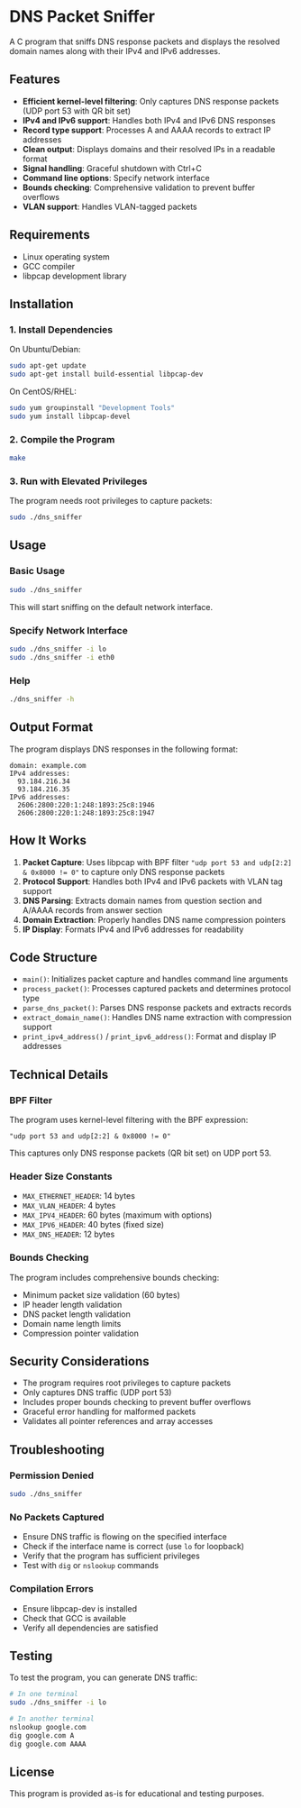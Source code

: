 # DNS Packet Sniffer

A C program that sniffs DNS response packets and displays the resolved domain names along with their IPv4 and IPv6 addresses.

## Features

- **Efficient kernel-level filtering**: Only captures DNS response packets (UDP port 53 with QR bit set)
- **IPv4 and IPv6 support**: Handles both IPv4 and IPv6 DNS responses
- **Record type support**: Processes A and AAAA records to extract IP addresses
- **Clean output**: Displays domains and their resolved IPs in a readable format
- **Signal handling**: Graceful shutdown with Ctrl+C
- **Command line options**: Specify network interface
- **Bounds checking**: Comprehensive validation to prevent buffer overflows
- **VLAN support**: Handles VLAN-tagged packets

## Requirements

- Linux operating system
- GCC compiler
- libpcap development library

## Installation

### 1. Install Dependencies

On Ubuntu/Debian:
```bash
sudo apt-get update
sudo apt-get install build-essential libpcap-dev
```

On CentOS/RHEL:
```bash
sudo yum groupinstall "Development Tools"
sudo yum install libpcap-devel
```

### 2. Compile the Program

```bash
make
```

### 3. Run with Elevated Privileges

The program needs root privileges to capture packets:

```bash
sudo ./dns_sniffer
```

## Usage

### Basic Usage

```bash
sudo ./dns_sniffer
```

This will start sniffing on the default network interface.

### Specify Network Interface

```bash
sudo ./dns_sniffer -i lo
sudo ./dns_sniffer -i eth0
```

### Help

```bash
./dns_sniffer -h
```

## Output Format

The program displays DNS responses in the following format:

```
domain: example.com
IPv4 addresses:
  93.184.216.34
  93.184.216.35
IPv6 addresses:
  2606:2800:220:1:248:1893:25c8:1946
  2606:2800:220:1:248:1893:25c8:1947
```

## How It Works

1. **Packet Capture**: Uses libpcap with BPF filter `"udp port 53 and udp[2:2] & 0x8000 != 0"` to capture only DNS response packets
2. **Protocol Support**: Handles both IPv4 and IPv6 packets with VLAN tag support
3. **DNS Parsing**: Extracts domain names from question section and A/AAAA records from answer section
4. **Domain Extraction**: Properly handles DNS name compression pointers
5. **IP Display**: Formats IPv4 and IPv6 addresses for readability

## Code Structure

- `main()`: Initializes packet capture and handles command line arguments
- `process_packet()`: Processes captured packets and determines protocol type
- `parse_dns_packet()`: Parses DNS response packets and extracts records
- `extract_domain_name()`: Handles DNS name extraction with compression support
- `print_ipv4_address()` / `print_ipv6_address()`: Format and display IP addresses

## Technical Details

### BPF Filter
The program uses kernel-level filtering with the BPF expression:
```
"udp port 53 and udp[2:2] & 0x8000 != 0"
```
This captures only DNS response packets (QR bit set) on UDP port 53.

### Header Size Constants
- `MAX_ETHERNET_HEADER`: 14 bytes
- `MAX_VLAN_HEADER`: 4 bytes  
- `MAX_IPV4_HEADER`: 60 bytes (maximum with options)
- `MAX_IPV6_HEADER`: 40 bytes (fixed size)
- `MAX_DNS_HEADER`: 12 bytes

### Bounds Checking
The program includes comprehensive bounds checking:
- Minimum packet size validation (60 bytes)
- IP header length validation
- DNS packet length validation
- Domain name length limits
- Compression pointer validation

## Security Considerations

- The program requires root privileges to capture packets
- Only captures DNS traffic (UDP port 53)
- Includes proper bounds checking to prevent buffer overflows
- Graceful error handling for malformed packets
- Validates all pointer references and array accesses

## Troubleshooting

### Permission Denied
```bash
sudo ./dns_sniffer
```

### No Packets Captured
- Ensure DNS traffic is flowing on the specified interface
- Check if the interface name is correct (use `lo` for loopback)
- Verify that the program has sufficient privileges
- Test with `dig` or `nslookup` commands

### Compilation Errors
- Ensure libpcap-dev is installed
- Check that GCC is available
- Verify all dependencies are satisfied

## Testing

To test the program, you can generate DNS traffic:

```bash
# In one terminal
sudo ./dns_sniffer -i lo

# In another terminal
nslookup google.com
dig google.com A
dig google.com AAAA
```

## License

This program is provided as-is for educational and testing purposes. 